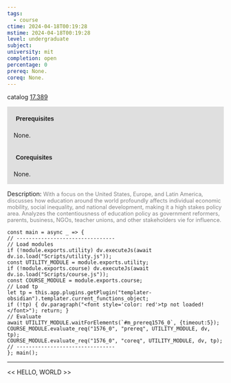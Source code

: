 ```yaml
---
tags:
  - course
ctime: 2024-04-18T00:19:28
mstime: 2024-04-18T00:19:28
level: undergraduate
subject: 
university: mit
completion: open
percentage: 0
prereq: None.
coreq: None.
---
```


catalog [17.389](http://student.mit.edu/catalog/m17a.html#17.389)

<span style="display: block; padding: 15px; background-color: rgb(100, 100, 100, 0.2);"><font id="m_prereq1576_0" style="display: block; font-family: Arial, sans-serif; font-weight: bold; padding: 5px">Prerequisites</font><br><span id="prereq1576_0">None.</span></span>
<span style="display: block; padding: 15px; background-color: rgb(100, 100, 100, 0.2);"><font id="m_coreq1576_0" style="display: block; font-family: Arial, sans-serif; font-weight: bold; padding: 5px">Corequisites</font><br><span id="coreq1576_0">None.</span></span>

<font style="">Description:</font>
<font style="color: grey; font-size: 0.8rem;">With a focus on the United States, Europe, and Latin America, discusses how education around the world profoundly affects individual economic mobility, social inequality, and national development, making it a high stakes policy area. Analyzes the contentiousness of education policy as government reformers, parents, business, NGOs, teacher unions, and other stakeholders vie for influence.</font>

```dataviewjs
const main = async _ => {
// --------------------------------
// Load modules
if (!module.exports.utility) dv.executeJs(await dv.io.load("Scripts/utility.js"));
const UTILITY_MODULE = module.exports.utility;
if (!module.exports.course) dv.executeJs(await dv.io.load("Scripts/course.js"));
const COURSE_MODULE = module.exports.course;
// Load tp
let tp = this.app.plugins.getPlugin("templater-obsidian").templater.current_functions_object;
if (!tp) { dv.paragraph("<font style='color: red'>tp not loaded!</font>"); return; }
// Evaluate
await UTILITY_MODULE.waitForElements(`#m_prereq1576_0`, {timeout:5});
COURSE_MODULE.evaluate_req("1576_0", "prereq", UTILITY_MODULE, dv, tp);
COURSE_MODULE.evaluate_req("1576_0", "coreq", UTILITY_MODULE, dv, tp);
// --------------------------------
}; main();
```

---

<< HELLO, WORLD >>
